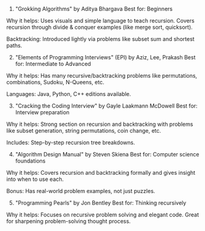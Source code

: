 1. "Grokking Algorithms" by Aditya Bhargava
Best for: Beginners

Why it helps: Uses visuals and simple language to teach recursion. Covers recursion through divide & conquer examples (like merge sort, quicksort).

Backtracking: Introduced lightly via problems like subset sum and shortest paths.

2. "Elements of Programming Interviews" (EPI) by Aziz, Lee, Prakash
Best for: Intermediate to Advanced

Why it helps: Has many recursive/backtracking problems like permutations, combinations, Sudoku, N-Queens, etc.

Languages: Java, Python, C++ editions available.

3. "Cracking the Coding Interview" by Gayle Laakmann McDowell
Best for: Interview preparation

Why it helps: Strong section on recursion and backtracking with problems like subset generation, string permutations, coin change, etc.

Includes: Step-by-step recursion tree breakdowns.

4. "Algorithm Design Manual" by Steven Skiena
Best for: Computer science foundations

Why it helps: Covers recursion and backtracking formally and gives insight into when to use each.

Bonus: Has real-world problem examples, not just puzzles.

5. "Programming Pearls" by Jon Bentley
Best for: Thinking recursively

Why it helps: Focuses on recursive problem solving and elegant code. Great for sharpening problem-solving thought process.

